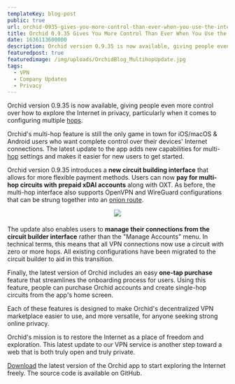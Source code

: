 ```yaml
---
templateKey: blog-post
public: true
url: orchid-0935-gives-you-more-control-than-ever-when-you-use-the-internet
title: Orchid 0.9.35 Gives You More Control Than Ever When You Use the Internet
date: 1636113600000
description: Orchid version 0.9.35 is now available, giving people even more control over how to explore the Internet in privacy, particularly when it comes to configuring multiple hops.
featuredpost: true
featuredimage: /img/uploads/OrchidBlog_MultihopUpdate.jpg
tags:
  - VPN
  - Company Updates
  - Privacy
---
```

Orchid version 0.9.35 is now available, giving people even more control over how to explore the Internet in privacy, particularly when it comes to configuring multiple [hops](https://blog.orchid.com/what-is-a-hop/).

Orchid's multi-hop feature is still the only game in town for iOS/macOS & Android users who want complete control over their devices' Internet connections. The latest update to the app adds new capabilities for multi-[hop](https://blog.orchid.com/what-is-a-hop/) settings and makes it easier for new users to get started.

Orchid version 0.9.35 introduces a **new circuit building interface** that allows for more flexible payment methods. Users can now **pay for multi-hop circuits with prepaid xDAI accounts** along with OXT. As before, the multi-hop interface also supports OpenVPN and WireGuard configurations that can be strung together into an [onion route](https://en.wikipedia.org/wiki/Onion_routing).

<div style="text-align:center; margin-bottom:20px;">
<img src="https://lh3.googleusercontent.com/-t8fnllalUKWqhSVqCXUudMD3Dk8H6ojC69dkN5ZeoDAmoRGZmKfDZBFlJHOh-7SPmuKiX7V5-TCWMQYgU1ZZ2Qp0ypanYn2pEQPVrA32wZ_S4pg3PPRLvNUXnzNEr9F3jcB90eb"
style="max-width:50%; margin:auto;" />
</div>

The update also enables users to **manage their connections from the circuit builder interface** rather than the "Manage Accounts" menu. In technical terms, this means that all VPN connections now use a circuit with zero or more hops. All existing configurations have been migrated to the circuit builder to aid in this transition.

Finally, the latest version of Orchid includes an easy **one-tap purchase** feature that streamlines the onboarding process for users. Using this feature, people can purchase Orchid accounts and create single-hop circuits from the app's home screen.

Each of these features is designed to make Orchid's decentralized VPN marketplace easier to use, and more versatile, for anyone seeking strong online privacy.

Orchid's mission is to restore the Internet as a place of freedom and exploration. This latest update to our VPN service is another step toward a web that is both truly open and truly private.

[Download](https://www.orchid.com/download)  the latest version of the Orchid app to start exploring the Internet freely. The source code is available on GitHub.